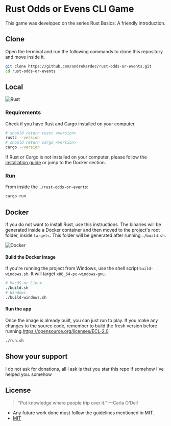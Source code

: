 # Rust Odds or Evens CLI Game

This game was developed on the series Rust Basics: A friendly introduction.

## Clone

Open the terminal and run the following commands to clone this repository and move inside it.

```bash
git clone https://github.com/andrekardec/rust-odds-or-events.git
cd rust-odds-or-events
```

## Local
![Rust](https://img.shields.io/badge/rust-%23000000.svg?style=for-the-badge&logo=rust&logoColor=white)

### Requirements


Check if you have Rust and Cargo installed on your computer.

```bash
# should return rustc <version>
rustc --version
# should return cargo <version>
cargo --version
```

If Rust or Cargo is not installed on your computer, please follow the [installation guide](https://www.rust-lang.org/tools/install) or jump to the Docker section.

### Run 

From inside the `./rust-odds-or-events`: 

```bash
cargo run
```

## Docker

If you do not want to install Rust, use this instructions. The binaries will be generated inside a Docker container and then moved to the project's root folder, inside `targets`. This folder will be generated after running `./build.sh`.

![Docker](https://img.shields.io/badge/docker-%230db7ed.svg?style=for-the-badge&logo=docker&logoColor=white)

#### Build the Docker Image
If you're running the project from Windows, use the shell script `build-windows.sh`. It will target `x86_64-pc-windows-gnu`.

```bash
# MacOS or Linux
./build.sh
# Windows
./build-windows.sh
```

#### Run the app
Once the image is already built, you can just run to play. If you make any changes to the source code, remember to build the fresh version before running.https://opensource.org/licenses/ECL-2.0

```bash
./run.sh
```

## Show your support
I do not ask for donations, all I ask is that you star this repo if somehow I've helped you.
somehow
## License
> "Put knowledge where people trip over it.” —Carla O’Dell

- Any future work done must follow the guidelines mentioned in MIT.
- [MIT](https://opensource.org/licenses/MIT)